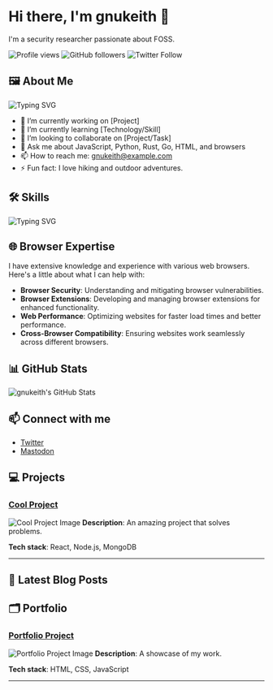 # Hi there, I'm gnukeith 👋

I'm a security researcher passionate about FOSS.

![Profile views](https://img.shields.io/github/watchers/gnukeith/gnukeith?label=Profile%20views&style=social)
![GitHub followers](https://img.shields.io/github/followers/gnukeith?label=Follow&style=social)
![Twitter Follow](https://img.shields.io/twitter/follow/gnukeith?style=social)

## 🖼️ About Me

![Typing SVG](http://readme-typing-svg.herokuapp.com/?font=JetBrains+Mono&pause=1000&color=00FF00&random=false&width=435&lines=Haiiiii+I'm+gnukeith)

- 🔭 I’m currently working on [Project]
- 🌱 I’m currently learning [Technology/Skill]
- 👯 I’m looking to collaborate on [Project/Task]
- 💬 Ask me about JavaScript, Python, Rust, Go, HTML, and browsers
- 📫 How to reach me: gnukeith@example.com
- ⚡ Fun fact: I love hiking and outdoor adventures.

## 🛠️ Skills

![Typing SVG](http://readme-typing-svg.herokuapp.com/?font=JetBrains+Mono&pause=1000&color=00FF00&random=false&width=435&lines=Python;HTML;CSS;Javascript;Rust;GO;23)

## 🌐 Browser Expertise

I have extensive knowledge and experience with various web browsers. Here's a little about what I can help with:
- **Browser Security**: Understanding and mitigating browser vulnerabilities.
- **Browser Extensions**: Developing and managing browser extensions for enhanced functionality.
- **Web Performance**: Optimizing websites for faster load times and better performance.
- **Cross-Browser Compatibility**: Ensuring websites work seamlessly across different browsers.

## 📊 GitHub Stats

![gnukeith's GitHub Stats](https://github-readme-stats.vercel.app/api?username=gnukeith&show_icons=true&theme=radical)

## 📫 Connect with me

- [Twitter](https://x.com/gnukeith)
- [Mastodon](https://mastodon.social/@keith684)

## 💻 Projects

### [Cool Project](https://github.com/gnukeith/cool-project)
![Cool Project Image](https://user-images.githubusercontent.com/123456789/your-project-image.png)
**Description**: An amazing project that solves problems.

**Tech stack**: React, Node.js, MongoDB

---

## 📖 Latest Blog Posts
<!-- BLOG-POST-LIST:START -->
<!-- BLOG-POST-LIST:END -->

## 🗂️ Portfolio

### [Portfolio Project](https://github.com/gnukeith/portfolio-project)
![Portfolio Project Image](https://user-images.githubusercontent.com/123456789/your-project-image.png)
**Description**: A showcase of my work.

**Tech stack**: HTML, CSS, JavaScript

---
